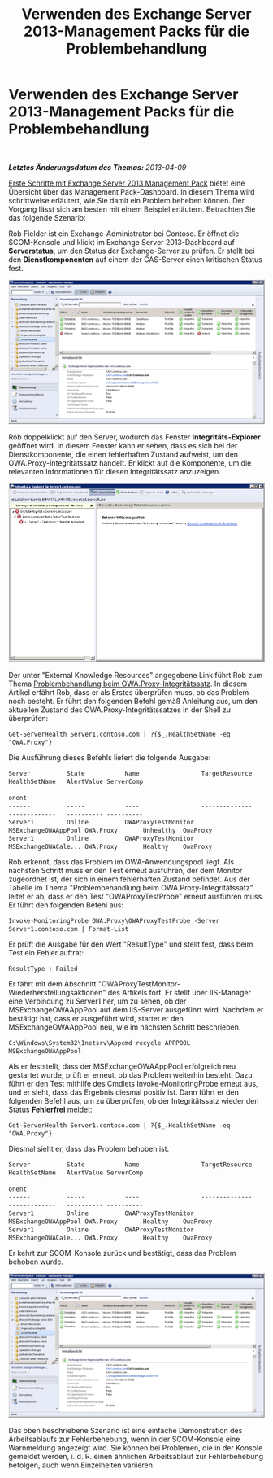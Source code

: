 ﻿---
title: Verwenden des Exchange Server 2013-Management Packs für die Problembehandlung
TOCTitle: Verwenden des Exchange Server 2013-Management Packs für die Problembehandlung
ms:assetid: c9672dad-1e67-4f07-bad9-539a67f2ac70
ms:mtpsurl: https://technet.microsoft.com/de-de/library/Dn195913(v=EXCHG.150)
ms:contentKeyID: 53181887
ms.date: 04/03/2015
mtps_version: v=EXCHG.150
ms.translationtype: HT
---

# Verwenden des Exchange Server 2013-Management Packs für die Problembehandlung

 

_**Letztes Änderungsdatum des Themas:** 2013-04-09_

[Erste Schritte mit Exchange Server 2013 Management Pack](getting-started-with-exchange-server-2013-management-pack.md) bietet eine Übersicht über das Management Pack-Dashboard. In diesem Thema wird schrittweise erläutert, wie Sie damit ein Problem beheben können. Der Vorgang lässt sich am besten mit einem Beispiel erläutern. Betrachten Sie das folgende Szenario:

Rob Fielder ist ein Exchange-Administrator bei Contoso. Er öffnet die SCOM-Konsole und klickt im Exchange Server 2013-Dashboard auf **Serverstatus**, um den Status der Exchange-Server zu prüfen. Er stellt bei den **Dienstkomponenten** auf einem der CAS-Server einen kritischen Status fest.

![CAS-Server fehlgeschlagen](images/Dn195913.32a265d9-68e0-4d8c-9f83-1d10cdda1f84(EXCHG.150).png "CAS-Server fehlgeschlagen")

Rob doppelklickt auf den Server, wodurch das Fenster **Integritäts-Explorer** geöffnet wird. In diesem Fenster kann er sehen, dass es sich bei der Dienstkomponente, die einen fehlerhaften Zustand aufweist, um den OWA.Proxy-Integritätssatz handelt. Er klickt auf die Komponente, um die relevanten Informationen für diesen Integritätssatz anzuzeigen.

![CAS-Server fehlgeschlagen Details zu Integritätssatz](images/Dn195913.8e4d05a6-9128-40d8-b262-e60e9affc973(EXCHG.150).png "CAS-Server fehlgeschlagen Details zu Integritätssatz")

Der unter "External Knowledge Resources" angegebene Link führt Rob zum Thema [Problembehandlung beim OWA.Proxy-Integritätssatz](https://technet.microsoft.com/de-de/library/jj737712\(v=exchg.150\)). In diesem Artikel erfährt Rob, dass er als Erstes überprüfen muss, ob das Problem noch besteht. Er führt den folgenden Befehl gemäß Anleitung aus, um den aktuellen Zustand des OWA.Proxy-Integritätssatzes in der Shell zu überprüfen:

    Get-ServerHealth Server1.contoso.com | ?{$_.HealthSetName -eq "OWA.Proxy"}

Die Ausführung dieses Befehls liefert die folgende Ausgabe:

    Server          State           Name                 TargetResource       HealthSetName   AlertValue ServerComp
                                                                                                         onent
    ------          -----           ----                 --------------       -------------   ---------- ----------
    Server1         Online          OWAProxyTestMonitor  MSExchangeOWAAppPool OWA.Proxy       Unhealthy  OwaProxy
    Server1         Online          OWAProxyTestMonitor  MSExchangeOWACale... OWA.Proxy       Healthy    OwaProxy

Rob erkennt, dass das Problem im OWA-Anwendungspool liegt. Als nächsten Schritt muss er den Test erneut ausführen, der dem Monitor zugeordnet ist, der sich in einem fehlerhaften Zustand befindet. Aus der Tabelle im Thema "Problembehandlung beim OWA.Proxy-Integritätssatz" leitet er ab, dass er den Test "OWAProxyTestProbe" erneut ausführen muss. Er führt den folgenden Befehl aus:

    Invoke-MonitoringProbe OWA.Proxy\OWAProxyTestProbe -Server Server1.contoso.com | Format-List

Er prüft die Ausgabe für den Wert "ResultType" und stellt fest, dass beim Test ein Fehler auftrat:

    ResultType : Failed

Er fährt mit dem Abschnitt "OWAProxyTestMonitor-Wiederherstellungsaktionen" des Artikels fort. Er stellt über IIS-Manager eine Verbindung zu Server1 her, um zu sehen, ob der MSExchangeOWAAppPool auf dem IIS-Server ausgeführt wird. Nachdem er bestätigt hat, dass er ausgeführt wird, startet er den MSExchangeOWAAppPool neu, wie im nächsten Schritt beschrieben.

    C:\Windows\System32\Inetsrv\Appcmd recycle APPPOOL MSExchangeOWAAppPool

Als er feststellt, dass der MSExchangeOWAAppPool erfolgreich neu gestartet wurde, prüft er erneut, ob das Problem weiterhin besteht. Dazu führt er den Test mithilfe des Cmdlets Invoke-MonitoringProbe erneut aus, und er sieht, dass das Ergebnis diesmal positiv ist. Dann führt er den folgenden Befehl aus, um zu überprüfen, ob der Integritätssatz wieder den Status **Fehlerfrei** meldet:

    Get-ServerHealth Server1.contoso.com | ?{$_.HealthSetName -eq "OWA.Proxy"}

Diesmal sieht er, dass das Problem behoben ist.

    Server          State           Name                 TargetResource       HealthSetName   AlertValue ServerComp
                                                                                                         onent
    ------          -----           ----                 --------------       -------------   ---------- ----------
    Server1         Online          OWAProxyTestMonitor  MSExchangeOWAAppPool OWA.Proxy       Healthy    OwaProxy
    Server1         Online          OWAProxyTestMonitor  MSExchangeOWACale... OWA.Proxy       Healthy    OwaProxy

Er kehrt zur SCOM-Konsole zurück und bestätigt, dass das Problem behoben wurde.

![Zustand des Servers](images/Dn195908.c863be83-fc4b-4daf-a18b-27b1aae15b1d(EXCHG.150).png "Zustand des Servers")

Das oben beschriebene Szenario ist eine einfache Demonstration des Arbeitsablaufs zur Fehlerbehebung, wenn in der SCOM-Konsole eine Warnmeldung angezeigt wird. Sie können bei Problemen, die in der Konsole gemeldet werden, i. d. R. einen ähnlichen Arbeitsablauf zur Fehlerbehebung befolgen, auch wenn Einzelheiten variieren.

